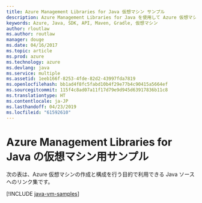 ```yaml
---
title: Azure Management Libraries for Java 仮想マシン サンプル
description: Azure Management Libraries for Java を使用して Azure 仮想マシンの作成と更新を行うサンプル コードを入手しましょう。
keywords: Azure, Java, SDK, API, Maven, Gradle, 仮想マシン
author: rloutlaw
ms.author: routlaw
manager: douge
ms.date: 04/16/2017
ms.topic: article
ms.prod: azure
ms.technology: azure
ms.devlang: java
ms.service: multiple
ms.assetid: 1eeb166f-8253-4fde-82d2-43997fda7819
ms.openlocfilehash: bb1ad4f8fc5fabd10b4f29e77b4c90415a5664ef
ms.sourcegitcommit: 115f4c8ad07a11f17d79e9d945d63917836b11c8
ms.translationtype: HT
ms.contentlocale: ja-JP
ms.lasthandoff: 04/23/2019
ms.locfileid: "61592610"
---
```

# <a name="azure-management-libraries-for-java-samples-for-virtual-machines"></a>Azure Management Libraries for Java の仮想マシン用サンプル

次の表は、Azure 仮想マシンの作成と構成を行う目的で利用できる Java ソースへのリンク集です。

[!INCLUDE [java-vm-samples](includes/java-vm-samples.md)]